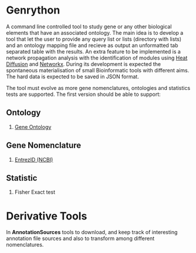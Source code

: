 # Genrython

A command line controlled tool to study gene or any other biological elements that have an associated ontology. 
The main idea is to develop a tool that let the user to provide any query list or lists (directory with lists) and an ontology mapping file and recieve as output an unformatted tab separated table with the results. An extra feature to be implemented is a network propagation analysis with the identification of modules using [Heat Diffusion](https://github.com/idekerlab/heat-diffusion) and [Networkx](https://networkx.github.io/).
During its development is expected the spontaneous materialisation of small Bioinformatic tools with different aims. The hard data is expected to be saved in JSON format.

The tool must evolve as more gene nomenclatures, ontologies and statistics tests are supported. 
The first version should be able to support:

## Ontology
1. [Gene Ontology](http://www.geneontology.org/)

## Gene Nomenclature
1. [EntrezID (NCBI)](https://www.ncbi.nlm.nih.gov/gene/1)

## Statistic
1. Fisher Exact test

# Derivative Tools
In **AnnotationSources** tools to download, and keep track of interesting annotation file sources and also to transform among different nomenclatures.
